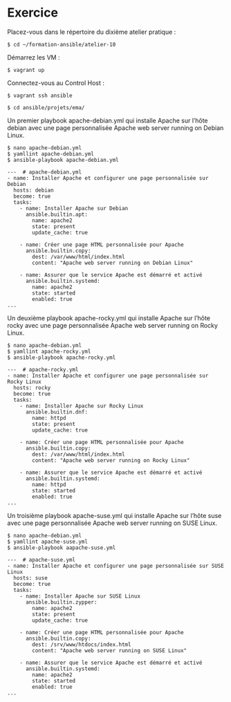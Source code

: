 # Exercice

Placez-vous dans le répertoire du dixième atelier pratique :

```$ cd ~/formation-ansible/atelier-10```

Démarrez les VM :

```$ vagrant up```

Connectez-vous au Control Host :

```$ vagrant ssh ansible```

```
$ cd ansible/projets/ema/
```
Un premier playbook apache-debian.yml qui installe Apache sur l’hôte debian avec une page personnalisée Apache web server running on Debian Linux.
```
$ nano apache-debian.yml
$ yamllint apache-debian.yml
$ ansible-playbook apache-debian.yml
```

```
---  # apache-debian.yml
- name: Installer Apache et configurer une page personnalisée sur Debian
  hosts: debian
  become: true
  tasks:
    - name: Installer Apache sur Debian
      ansible.builtin.apt:
        name: apache2
        state: present
        update_cache: true

    - name: Créer une page HTML personnalisée pour Apache
      ansible.builtin.copy:
        dest: /var/www/html/index.html
        content: "Apache web server running on Debian Linux"

    - name: Assurer que le service Apache est démarré et activé
      ansible.builtin.systemd:
        name: apache2
        state: started
        enabled: true
...
```
Un deuxième playbook apache-rocky.yml qui installe Apache sur l’hôte rocky avec une page personnalisée Apache web server running on Rocky Linux.
```
$ nano apache-debian.yml
$ yamllint apache-rocky.yml
$ ansible-playbook apache-rocky.yml
```

```
---  # apache-rocky.yml
- name: Installer Apache et configurer une page personnalisée sur Rocky Linux
  hosts: rocky
  become: true
  tasks:
    - name: Installer Apache sur Rocky Linux
      ansible.builtin.dnf:
        name: httpd
        state: present
        update_cache: true

    - name: Créer une page HTML personnalisée pour Apache
      ansible.builtin.copy:
        dest: /var/www/html/index.html
        content: "Apache web server running on Rocky Linux"

    - name: Assurer que le service Apache est démarré et activé
      ansible.builtin.systemd:
        name: httpd
        state: started
        enabled: true
...
```
Un troisième playbook apache-suse.yml qui installe Apache sur l’hôte suse avec une page personnalisée Apache web server running on SUSE Linux.
```
$ nano apache-debian.yml
$ yamllint apache-suse.yml
$ ansible-playbook aapache-suse.yml
```
```
---  # apache-suse.yml
- name: Installer Apache et configurer une page personnalisée sur SUSE Linux
  hosts: suse
  become: true
  tasks:
    - name: Installer Apache sur SUSE Linux
      ansible.builtin.zypper:
        name: apache2
        state: present
        update_cache: true

    - name: Créer une page HTML personnalisée pour Apache
      ansible.builtin.copy:
        dest: /srv/www/htdocs/index.html
        content: "Apache web server running on SUSE Linux"

    - name: Assurer que le service Apache est démarré et activé
      ansible.builtin.systemd:
        name: apache2
        state: started
        enabled: true
...
```
